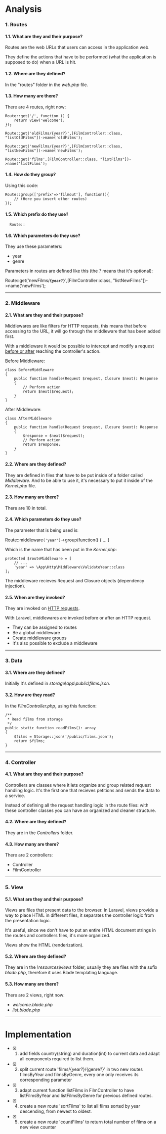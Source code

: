 # Analysis
### 1. Routes
#### 1.1. What are they and their purpose?   
Routes are the web URLs that users can access in the application web.

They define the actions that have to be performed (what the application is supposed to do) when a URL is hit.
    
#### 1.2. Where are they defined?
In the "routes" folder in the _web.php_ file.
    
#### 1.3. How many are there?
There are 4 routes, right now:

    Route::get('/', function () {
        return view('welcome');
    });

    Route::get('oldFilms/{year?}',[FilmController::class, "listOldFilms"])->name('oldFilms');

    Route::get('newFilms/{year?}',[FilmController::class, "listNewFilms"])->name('newFilms');
    
    Route::get('films',[FilmController::class, "listFilms"])->name('listFilms');

#### 1.4. How do they group?
Using this code: 
    
    Route::group(['prefix'=>'filmout'], function(){ 
        // (Here you insert other routes) 
    });

#### 1.5. Which prefix do they use?
      Route::

#### 1.6. Which parameters do they use?
They use these parameters:
- year
- genre

Parameters in routes are defined like this (the _?_ means that it's optional):

Route::get('newFilms/<code>**{year?}**</code>',[FilmController::class, "listNewFilms"])->name('newFilms');

* * *

### 2. Middleware
#### 2.1. What are they and their purpose?
Middlewares are like filters for HTTP requests, this means that before accessing to the URL, it will go through the middleware that has been added first.

With a middleware it would be possible to intercept and modify a request [before or after](https://laravel.com/docs/11.x/middleware#middleware-and-responses) reaching the controller's action.

Before Middleware:

    class BeforeMiddleware
    {
        public function handle(Request $request, Closure $next): Response
        {
            // Perform action
            return $next($request);
        }
    }

After Middleware:

    class AfterMiddleware
    {
        public function handle(Request $request, Closure $next): Response
        {
            $response = $next($request);
            // Perform action
            return $response;
        }
    }

#### 2.2. Where are they defined?
They are defined in files that have to be put inside of a folder called _Middleware_. And to be able to use it, it's necessary to put it inside of the _Kernel.php_ file.

#### 2.3. How many are there?
There are 10 in total.

#### 2.4. Which parameters do they use?
The parameter that is being used is:

Route::middleware<code>('year')</code>->group(function() { ... }

Which is the name that has been put in the _Kernel.php_:

    protected $routeMiddleware = [
        // ...
        'year' => \App\Http\Middleware\ValidateYear::class
    ];

The middleware recieves Request and Closure objects (dependency injection).

#### 2.5. When are they invoked?
They are invoked on [HTTP requests](https://laravel.com/docs/10.x/middleware#registering-middleware). 

With Laravel, middlewares are invoked before or after an HTTP request.

- They can be assigned to routes
- Be a global middleware
- Create middleware groups
- It's also possible to exclude a middleware

* * *

### 3. Data
#### 3.1. Where are they defined?
Initially it's defined in _storage\app\public\films.json_.

#### 3.2. How are they read?
In the _FilmController.php_, using this function:

    /**
     * Read films from storage
     */
    public static function readFilms(): array
    {
        $films = Storage::json('/public/films.json');
        return $films;
    }

* * *

### 4. Controller
#### 4.1. What are they and their purpose?
Controllers are classes where it lets organize and group related request handling logic. It's the first one that recieves petitions and sends the data to a service.

Instead of defining all the request handling logic in the route files: with these controller classes you can have an organized and cleaner structure.

#### 4.2. Where are they defined?
They are in the _Controllers_ folder.

#### 4.3. How many are there?
There are 2 controllers:
- Controller
- FilmController

* * *

### 5. View
#### 5.1. What are they and their purpose?
Views are files that present data to the browser. In Laravel, views provide a way to place HTML in different files, it separates the controller logic from the presentation logic.

It's useful, since we don't have to put an entire HTML document strings in the routes and controllers files, it's more organized.

Views show the HTML (renderization).

#### 5.2. Where are they defined?
They are in the _\resources\views_ folder, usually they are files with the sufix _blade.php_, therefore it uses Blade templating language.

#### 5.3. How many are there?
There are 2 views, right now:
- _welcome.blade.php_
- _list.blade.php_

* * *

# Implementation
- [x] 1. add fields country(string) and duration(int) to current data and adapt all components required to list them.
- [x] 2. split current route 'films/{year?}/{genre?}' in two new routes filmsByYear and filmsByGenre, every one only receives its corresponding parameter
- [x] 3. adapt current function listFilms in FilmController to have listFilmsByYear and listFilmsByGenre for previous defined routes.
- [x] 4. create a new route 'sortFilms' to list all films sorted by year descending, from newest to oldest.
- [x] 5. create a new route 'countFilms' to return total number of films on a new view counter

